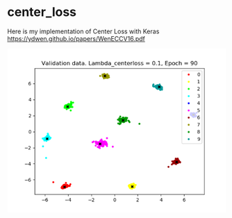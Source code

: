 # center_loss
Here is my implementation of Center Loss with Keras
https://ydwen.github.io/papers/WenECCV16.pdf


![Alt text](results/epoch-90-lambda-0.1-train.png?raw=true "Title")
